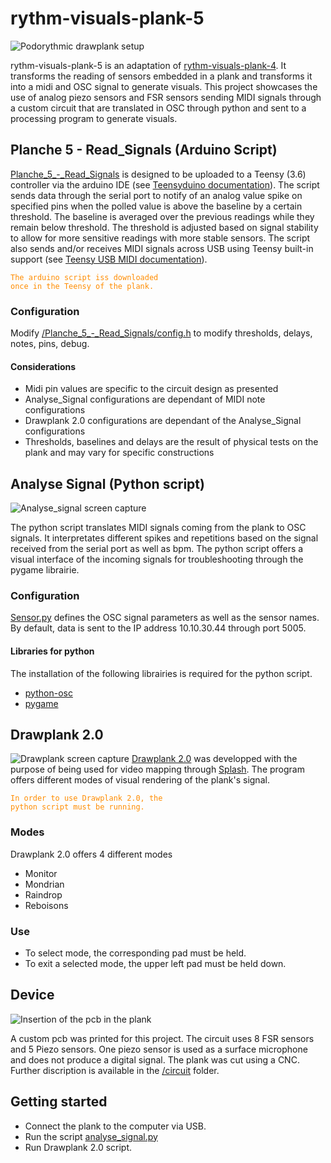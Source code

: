 # rythm-visuals-plank-5
![Podorythmic drawplank setup](https://github.com/tradwiki/rythm-visuals-plank-5/blob/main/Media/2022-06-22-Rencontre-reseau-Photo-Ghislain-Jutras-18.gif)

rythm-visuals-plank-5 is an adaptation of [rythm-visuals-plank-4](https://github.com/tradwiki/rythm-visuals-plank-4). 
It transforms the reading of sensors embedded in a plank and transforms it into a midi and OSC signal to generate visuals.
This project showcases the use of analog piezo sensors and FSR sensors sending MIDI signals through a custom circuit that are translated in OSC through python and sent to a processing program to generate visuals.

## Planche 5 - Read_Signals (Arduino Script)
[Planche_5_-_Read_Signals](https://github.com/tradwiki/rythm-visuals-plank-5/tree/main/Planche_5_-_Read_Signals) is designed to be uploaded to a Teensy (3.6) controller via the arduino IDE (see [Teensyduino documentation](https://www.pjrc.com/teensy/teensyduino.html)). The script sends data through the serial port to notify of an analog value spike on specified pins when the polled value is above the baseline by a certain threshold. The baseline is averaged over the previous readings while they remain below threshold. The threshold is adjusted based on signal stability to allow for more sensitive readings with more stable sensors. The script also sends and/or receives MIDI signals across USB using Teensy built-in support (see [Teensy USB MIDI documentation](https://www.pjrc.com/teensy/td_midi.html)).

<code style="color: Darkorange;">The arduino script iss downloaded once in the Teensy of the plank.</code> 
### Configuration
Modify [/Planche_5_-_Read_Signals/config.h](https://github.com/tradwiki/rythm-visuals-plank-5/blob/main/Planche_5_-_Read_Signals/config.h) to modify thresholds, delays, notes, pins, debug.
#### Considerations
* Midi pin values are specific to the circuit design as presented
* Analyse_Signal configurations are dependant of MIDI note configurations
* Drawplank 2.0 configurations are dependant of the Analyse_Signal configurations 
* Thresholds, baselines and delays are the result of physical tests on the plank and may vary for specific constructions

## Analyse Signal (Python script)
![Analyse_signal screen capture](https://github.com/tradwiki/rythm-visuals-plank-5/blob/main/Media/Interface_scrip_python.png)

The python script translates MIDI signals coming from the plank to OSC signals. It interpretates different spikes and repetitions based on the signal received from the serial port as well as bpm.
The python script offers a visual interface of the incoming signals for troubleshooting through the pygame librairie.
### Configuration
[Sensor.py](https://github.com/tradwiki/rythm-visuals-plank-5/blob/main/python_script/Sensor.py) defines the OSC signal parameters as well as the sensor names.
By default, data is sent to the IP address 10.10.30.44 through port 5005.
#### Libraries for python
The installation of the following librairies is required for the python script.
* [python-osc](https://pypi.org/project/python-osc)
* [pygame](https://www.pygame.org/wiki/GettingStarted)

## Drawplank 2.0
![Drawplank screen capture](https://github.com/tradwiki/rythm-visuals-plank-5/blob/main/Media/Menu.png)
[Drawplank 2.0](https://github.com/tradwiki/rythm-visuals-plank-5/tree/main/DrawPlanck-2.0) was developped with the purpose of being used for video mapping through [Splash](https://sat.qc.ca/fr/splash/).
The program offers different modes of visual rendering of the plank's signal. 

<code style="color: Darkorange;">In order to use Drawplank 2.0, the python script must be running.</code> 
### Modes
Drawplank 2.0 offers 4 different modes
* Monitor
* Mondrian
* Raindrop
* Reboisons
### Use
* To select mode, the corresponding pad must be held.
* To exit a selected mode, the upper left pad must be held down.

## Device
![Insertion of the pcb in the plank](https://github.com/tradwiki/rythm-visuals-plank-5/blob/main/Media/Planche%200.4%20-%20insertion%20du%20pcb.jpg)

A custom pcb was printed for this project. The circuit uses 8 FSR sensors and 5 Piezo sensors.
One piezo sensor is used as a surface microphone and does not produce a digital signal.
The plank was cut using a CNC.
Further discription is available in the [/circuit](https://github.com/tradwiki/rythm-visuals-plank-5/tree/main/Circuit) folder.


## Getting started
* Connect the plank to the computer via USB.
* Run the script [analyse_signal.py](https://github.com/tradwiki/rythm-visuals-plank-5/blob/main/python_script/analyse_signal.py)
* Run Drawplank 2.0 script.


